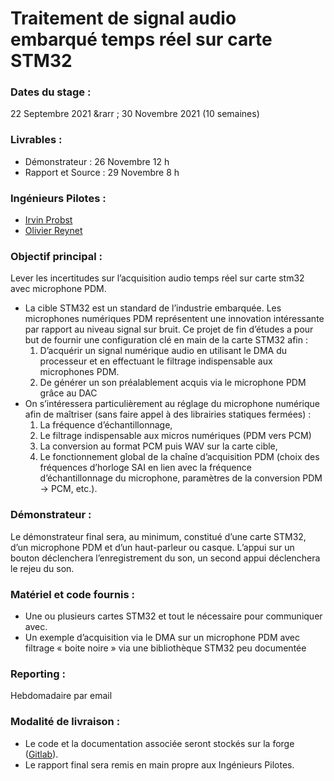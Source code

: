 # Traitement de signal audio embarqué temps réel sur carte STM32

### Dates du stage :
22 Septembre 2021 &rarr ; 30 Novembre 2021 (10 semaines)

### Livrables :
 - Démonstrateur : 26 Novembre 12 h
 - Rapport et Source : 29 Novembre 8 h

### Ingénieurs Pilotes :
 - [Irvin Probst](mailto:irvin.probst@ensta-bretagne.fr)
 - [Olivier Reynet](mailto:olivier.reynet@ensta-bretagne.fr)

### Objectif principal :
Lever les incertitudes sur l’acquisition audio temps réel sur carte stm32 avec microphone PDM.

<ul>
    <li>
        La cible STM32 est un standard de l’industrie embarquée. Les microphones numériques PDM représentent une innovation intéressante par rapport au niveau signal sur bruit. Ce projet de fin d’études a pour but de fournir une configuration clé en main de la carte STM32 afin : <br/>
        <ol>
            <li>
                D’acquérir un signal numérique audio en utilisant le DMA du processeur et en effectuant le filtrage indispensable aux microphones PDM.
            </li>
            <li>
                De générer un son préalablement acquis via le microphone PDM grâce au DAC
            </li>
        </ol>
    </li>
    <li>
        On s’intéressera particulièrement au réglage du microphone numérique afin de maîtriser (sans faire appel à des librairies statiques fermées) :
        <ol>
            <li>
                La fréquence d’échantillonnage,
            </li>
            <li>
                Le filtrage indispensable aux micros numériques (PDM vers PCM)
            </li>
            <li>
                La conversion au format PCM puis WAV sur la carte cible,
            </li>
            <li>
            Le fonctionnement global de la chaîne d’acquisition PDM (choix des fréquences d’horloge SAI en lien avec la fréquence d’échantillonnage du microphone, paramètres de la conversion PDM → PCM, etc.).
            </li>
        </ol>
    </li>
</ul>

### Démonstrateur :
Le démonstrateur final sera, au minimum, constitué d’une carte STM32, d’un microphone PDM et d’un haut-parleur ou casque. L’appui sur un bouton déclenchera l’enregistrement du son, un second appui déclenchera le rejeu du son.

### Matériel et code fournis :
 - Une ou plusieurs cartes STM32 et tout le nécessaire pour communiquer avec.
 - Un exemple d’acquisition via le DMA sur un microphone PDM avec filtrage « boite noire » via une bibliothèque STM32 peu documentée

### Reporting :
Hebdomadaire par email

### Modalité de livraison :
 - Le code et la documentation associée seront stockés sur la forge ([Gitlab](https://gitlab.ensta-bretagne.fr/projets-se/stm32pdm)).
 - Le rapport final sera remis en main propre aux Ingénieurs Pilotes.
